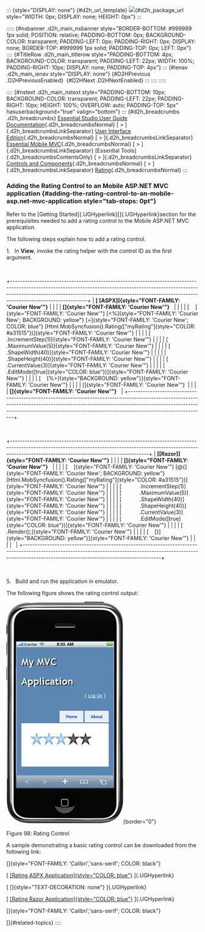 ::: {style="DISPLAY: none"}
[](ms-xhelp:///?Id=d2h_url_template){#d2h_url_template} ![](!package_url!){#d2h_package_url style="WIDTH: 0px; DISPLAY: none; HEIGHT: 0px"}
:::

::::: {#nsbanner .d2h_main_nsbanner style="BORDER-BOTTOM: #999999 1px solid; POSITION: relative; PADDING-BOTTOM: 0px; BACKGROUND-COLOR: transparent; PADDING-LEFT: 0px; PADDING-RIGHT: 0px; DISPLAY: none; BORDER-TOP: #999999 1px solid; PADDING-TOP: 0px; LEFT: 0px"}
:::: {#TitleRow .d2h_main_titlerow style="PADDING-BOTTOM: 4px; BACKGROUND-COLOR: transparent; PADDING-LEFT: 22px; WIDTH: 100%; PADDING-RIGHT: 10px; DISPLAY: none; PADDING-TOP: 4px"}
::: {#ienav .d2h_main_ienav style="DISPLAY: none"}
[](ms-xhelp:///?Id=e796cbe8-f250-450d-ae73-8a29ebc8e4d5){#D2HPrevious .D2HPreviousEnabled}  [](ms-xhelp:///?Id=71c5d09f-2f9b-46e4-a958-4afa53a8ed38){#D2HNext .D2HNextEnabled}
:::
::::
:::::

:::: {#nstext .d2h_main_nstext style="PADDING-BOTTOM: 10px; BACKGROUND-COLOR: transparent; PADDING-LEFT: 22px; PADDING-RIGHT: 10px; HEIGHT: 100%; OVERFLOW: auto; PADDING-TOP: 5px" hasuserbackground="true" valign="bottom"}
::: {#d2h_breadcrumbs .d2h_breadcrumbs}
[Essential Studio User Guide Documentation](ms-xhelp:///?Id=12457748-09e3-4d74-a240-8e049cedf030){.d2h_breadcrumbsNormal} [ \> ]{.d2h_breadcrumbsLinkSeparator} [User Interface Edition](ms-xhelp:///?Id=c29296b7-531c-413b-a0ec-488ca1f7f669){.d2h_breadcrumbsNormal} [ \> ]{.d2h_breadcrumbsLinkSeparator} [Essential Mobile MVC](ms-xhelp:///?Id=74df42e3-5434-4590-9be6-3ae2f911cbbc){.d2h_breadcrumbsNormal} [ \> ]{.d2h_breadcrumbsLinkSeparator} [Essential Tools]{.d2h_breadcrumbsContentsOnly} [ \> ]{.d2h_breadcrumbsLinkSeparator} [Controls and Components](ms-xhelp:///?Id=143afae1-3f83-4d32-9bfa-92ed7022a696){.d2h_breadcrumbsNormal} [ \> ]{.d2h_breadcrumbsLinkSeparator} [Rating](ms-xhelp:///?Id=e796cbe8-f250-450d-ae73-8a29ebc8e4d5){.d2h_breadcrumbsNormal}
:::

### Adding the Rating Control to an Mobile ASP.NET MVC application {#adding-the-rating-control-to-an-mobile-asp.net-mvc-application style="tab-stops: 0pt"}

Refer to the [Getting Started]{.UGHyperlink}[]{.UGHyperlink}section for the prerequisites needed to add a rating control to the Mobile ASP.NET MVC application.

The following steps explain how to add a rating control.

1.   In **View**, invoke the rating helper with the control ID as the first argument.

 

+-------------------------------------------------------------------------------------------------------------------------------------------------------------------------------------------------------------------------------------------------------------------------+
| **[ \[ASPX\]]{style="FONT-FAMILY: 'Courier New'"}**                                                                                                                                                                                                                     |
|                                                                                                                                                                                                                                                                         |
| **[]{style="FONT-FAMILY: 'Courier New'"}**                                                                                                                                                                                                                              |
|                                                                                                                                                                                                                                                                         |
| [    ]{style="FONT-FAMILY: 'Courier New'"} [\<%]{style="FONT-FAMILY: 'Courier New'; BACKGROUND: yellow"} [=]{style="FONT-FAMILY: 'Courier New'; COLOR: blue"} [Html.MobSyncfusion().Rating([\"myRating\"]{style="COLOR: #a31515"})]{style="FONT-FAMILY: 'Courier New'"} |
|                                                                                                                                                                                                                                                                         |
| [            .IncrementStep(1)]{style="FONT-FAMILY: 'Courier New'"}                                                                                                                                                                                                     |
|                                                                                                                                                                                                                                                                         |
| [            .MaximumValue(5)]{style="FONT-FAMILY: 'Courier New'"}                                                                                                                                                                                                      |
|                                                                                                                                                                                                                                                                         |
| [            .ShapeWidth(40)]{style="FONT-FAMILY: 'Courier New'"}                                                                                                                                                                                                       |
|                                                                                                                                                                                                                                                                         |
| [            .ShapeHeight(40)]{style="FONT-FAMILY: 'Courier New'"}                                                                                                                                                                                                      |
|                                                                                                                                                                                                                                                                         |
| [            .CurrentValue(3)]{style="FONT-FAMILY: 'Courier New'"}                                                                                                                                                                                                      |
|                                                                                                                                                                                                                                                                         |
| [            .EditMode([true]{style="COLOR: blue"})]{style="FONT-FAMILY: 'Courier New'"}                                                                                                                                                                                |
|                                                                                                                                                                                                                                                                         |
| [    [%\>]{style="BACKGROUND: yellow"}]{style="FONT-FAMILY: 'Courier New'"}                                                                                                                                                                                             |
|                                                                                                                                                                                                                                                                         |
| []{style="FONT-FAMILY: 'Courier New'"}                                                                                                                                                                                                                                  |
|                                                                                                                                                                                                                                                                         |
| **[]{style="FONT-FAMILY: 'Courier New'"}**                                                                                                                                                                                                                              |
+-------------------------------------------------------------------------------------------------------------------------------------------------------------------------------------------------------------------------------------------------------------------------+

 

+--------------------------------------------------------------------------------------------------------------------------------------------------------------------------------------------------------------------+
| **[\[Razor\]]{style="FONT-FAMILY: 'Courier New'"}**                                                                                                                                                                |
|                                                                                                                                                                                                                    |
| **[]{style="FONT-FAMILY: 'Courier New'"}**                                                                                                                                                                         |
|                                                                                                                                                                                                                    |
| [    ]{style="FONT-FAMILY: 'Courier New'"} [\@{]{style="FONT-FAMILY: 'Courier New'; BACKGROUND: yellow"} [Html.MobSyncfusion().Rating([\"myRating\"]{style="COLOR: #a31515"})]{style="FONT-FAMILY: 'Courier New'"} |
|                                                                                                                                                                                                                    |
| [            .IncrementStep(1)]{style="FONT-FAMILY: 'Courier New'"}                                                                                                                                                |
|                                                                                                                                                                                                                    |
| [            .MaximumValue(5)]{style="FONT-FAMILY: 'Courier New'"}                                                                                                                                                 |
|                                                                                                                                                                                                                    |
| [            .ShapeWidth(40)]{style="FONT-FAMILY: 'Courier New'"}                                                                                                                                                  |
|                                                                                                                                                                                                                    |
| [            .ShapeHeight(40)]{style="FONT-FAMILY: 'Courier New'"}                                                                                                                                                 |
|                                                                                                                                                                                                                    |
| [            .CurrentValue(3)]{style="FONT-FAMILY: 'Courier New'"}                                                                                                                                                 |
|                                                                                                                                                                                                                    |
| [            .EditMode([true]{style="COLOR: blue"})]{style="FONT-FAMILY: 'Courier New'"}                                                                                                                           |
|                                                                                                                                                                                                                    |
| [           .Render();]{style="FONT-FAMILY: 'Courier New'"}                                                                                                                                                        |
|                                                                                                                                                                                                                    |
| [    [}]{style="BACKGROUND: yellow"}]{style="FONT-FAMILY: 'Courier New'"}                                                                                                                                          |
|                                                                                                                                                                                                                    |
|                                                                                                                                                                                                                    |
+--------------------------------------------------------------------------------------------------------------------------------------------------------------------------------------------------------------------+

 

5.   Build and run the application in emulator.

The following figure shows the rating control output:

![Description: C:\\Users\\krishnarajd\\Desktop\\rating.png](ImagesExt/image103_182.jpg){border="0"}

Figure 98: Rating Control

A sample demonstrating a basic rating control can be downloaded from the following link:

[]{style="FONT-FAMILY: 'Calibri','sans-serif'; COLOR: black"} 

[ [[Rating ASPX Application]{style="COLOR: blue"}](http://files2.syncfusion.com/Support/ToolsMobileMVC/9.4.0.62/Rating/ASPXApplication.zip) ]{.UGHyperlink}

[ []{style="TEXT-DECORATION: none"} ]{.UGHyperlink} 

[ [[Rating Razor Application]{style="COLOR: blue"}](http://files2.syncfusion.com/Support/ToolsMobileMVC/9.4.0.62/Rating/RazorApplication.zip) ]{.UGHyperlink}

[]{style="FONT-FAMILY: 'Calibri','sans-serif'; COLOR: black"} 

[]{#related-topics}
::::
